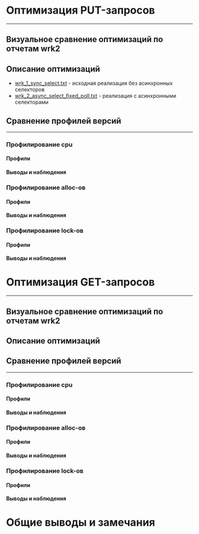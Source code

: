 # Оптимизация PUT-запросов

------------------------------------------------------------

## Визуальное сравнение оптимизаций по отчетам wrk2

## Описание оптимизаций

* [wrk_1_sync_select.txt](put_results/wrk/wrk_1_sync_select.txt) - исходная реализация без асинхронных селекторов
* [wrk_2_async_select_fixed_poll.txt](put_results/wrk/wrk_2_async_select_fixed_poll.txt) - реализация с асинхронными
  селекторами

## Сравнение профилей версий

------------------------------------------------------------

### Профилирование cpu

#### Профили

#### Выводы и наблюдения

### Профилирование alloc-ов

#### Профили

#### Выводы и наблюдения

### Профилирование lock-ов

#### Профили

#### Выводы и наблюдения

# Оптимизация GET-запросов

------------------------------------------------------------

## Визуальное сравнение оптимизаций по отчетам wrk2

## Описание оптимизаций

## Сравнение профилей версий

------------------------------------------------------------

### Профилирование cpu

#### Профили

#### Выводы и наблюдения

### Профилирование alloc-ов

#### Профили

#### Выводы и наблюдения

### Профилирование lock-ов

#### Профили

#### Выводы и наблюдения

# Общие выводы и замечания


